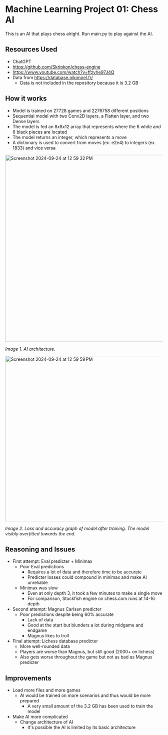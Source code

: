 # Machine Learning Project 01: Chess AI
This is an AI that plays chess alright. Run main.py to play against the AI. 

## Resources Used
- ChatGPT
- https://github.com/Skripkon/chess-engine
- https://www.youtube.com/watch?v=ffzvhe97J4Q
- Data from https://database.nikonoel.fr/
  - Data is not included in the repository because it is 3.2 GB

## How it works
- Model is trained on 27728 games and 2276758 different positions
- Sequential model with two Conv2D layers, a Flatten layer, and two Dense layers
- The model is fed an 8x8x12 array that represents where the 6 white and 6 black pieces are located
- The model returns an integer, which represents a move
- A dictionary is used to convert from moves (ex. e2e4) to integers (ex. 1833) and vice versa

<img width="598" alt="Screenshot 2024-09-24 at 12 59 32 PM" src="https://github.com/user-attachments/assets/498bce57-5e56-4911-bfd9-9ef051b0c706">

*Image 1. AI architecture.*

<img width="529" alt="Screenshot 2024-09-24 at 12 59 59 PM" src="https://github.com/user-attachments/assets/0c006625-2c78-4b52-b66e-c3fd58906798">

*Image 2. Loss and accuracy graph of model after training. The model visibly overfitted towards the end.*

## Reasoning and Issues
- First attempt: Eval predicter + Minimax
  - Poor Eval predictions
    - Requires a lot of data and therefore time to be accurate
    - Predicter losses could compound in minimax and make AI unreliable
  - Minimax was slow
    - Even at only depth 3, it took a few minutes to make a single move
    - For comparison, Stockfish engine on chess.com runs at 14-16 depth
- Second attempt: Magnus Carlsen predicter
  - Poor predictions despite being 60% accurate
    -  Lack of data
      - Good at the start but blunders a lot during midgame and endgame
    -  Magnus likes to troll
- Final attempt: Lichess database predicter
  -  More well-rounded data
  -  Players are worse than Magnus, but still good (2000+ on lichess)
  -  Also gets worse throughout the game but not as bad as Magnus predicter

## Improvements
- Load more files and more games
  - AI would be trained on more scenarios and thus would be more prepared
    - A very small amount of the 3.2 GB has been used to train the model
- Make AI more complicated
  - Change architecture of AI
    - It's possible the AI is limited by its basic architecture
